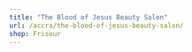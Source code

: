 ```yaml
---
title: "The Blood of Jesus Beauty Salon"
url: /accra/the-blood-of-jesus-beauty-salon/
shop: Friseur
---
```

